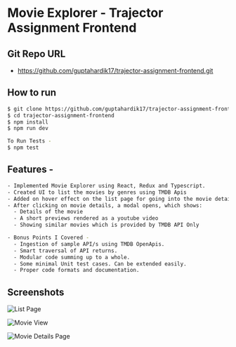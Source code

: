 # Movie Explorer - Trajector Assignment Frontend

## Git Repo URL
- https://github.com/guptahardik17/trajector-assignment-frontend.git


## How to run
```sh
$ git clone https://github.com/guptahardik17/trajector-assignment-frontend.git
$ cd trajector-assignment-frontend
$ npm install
$ npm run dev

To Run Tests -
$ npm test
```


## Features -
```sh
- Implemented Movie Explorer using React, Redux and Typescript.
- Created UI to list the movies by genres using TMDB Apis
- Added on hover effect on the list page for going into the movie details.
- After clicking on movie details, a modal opens, which shows:
  - Details of the movie
  - A short previews rendered as a youtube video
  - Showing similar movies which is provided by TMDB API Only

- Bonus Points I Covered -
  - Ingestion of sample API/s using TMDB OpenApis.
  - Smart traversal of API returns.
  - Modular code summing up to a whole.
  - Some minimal Unit test cases. Can be extended easily.
  - Proper code formats and documentation.
```


## Screenshots

![List Page][1]


![Movie View][2]


![Movie Details Page][3]

[1]: https://imgur.com/CcNMDb4.png
[2]: https://imgur.com/wtPDjZP.png
[3]: https://imgur.com/pbcAfhA.png
